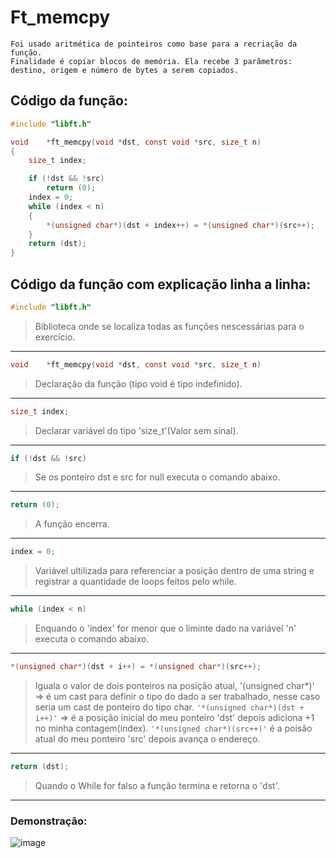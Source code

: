 # Ft_memcpy   
```
Foi usado aritmética de pointeiros como base para a recriação da função.
Finalidade é copiar blocos de memória. Ela recebe 3 parâmetros: destino, origem e número de bytes a serem copiados.
```
    
## Código da função:
```c
#include "libft.h"

void	*ft_memcpy(void *dst, const void *src, size_t n)
{
	size_t index;

	if (!dst && !src)
		return (0);
	index = 0;
	while (index < n)
	{
		*(unsigned char*)(dst + index++) = *(unsigned char*)(src++);
	}
	return (dst);
}
```
## Código da função com explicação linha a linha:

```c
#include "libft.h"
``` 
>Biblioteca onde se localiza todas as funções nescessárias para o exercício.
---
```c
void	*ft_memcpy(void *dst, const void *src, size_t n)
``` 
>Declaração da função (tipo void é tipo indefinido).
---
```c
size_t index; 
```
>Declarar variável do tipo 'size_t'(Valor sem sinal).
---
```c
if (!dst && !src)
```
>Se os ponteiro dst e src for null executa o comando abaixo.
---
```c
return (0);
```
>A função encerra.
---
```c
index = 0;
```
>Variável ultilizada para referenciar a posição dentro de uma string e registrar a quantidade de loops feitos pelo while.
---
```c
while (index < n)
```
 >Enquando o 'index' for menor que o liminte dado na variável 'n' executa o comando abaixo.
 ---
```c
*(unsigned char*)(dst + i++) = *(unsigned char*)(src++);
```
 >Iguala o valor de dois ponteiros na posição atual, '(unsigned char*)' => é um cast para definir o tipo do dado a ser trabalhado, nesse caso seria um cast de ponteiro do tipo char. `'*(unsigned char*)(dst + i++)'` => é a posição inicial do meu ponteiro 'dst' depois adiciona +1 no minha contagem(index). `'*(unsigned char*)(src++)'` é a poisão atual do meu ponteiro 'src' depois avança o endereço.

---
```c
return (dst); 
```
>Quando o While for falso a função termina e retorna o 'dst'.
---


### Demonstração:

![image](https://github.com/Alef-Matos/42_lisboa/blob/master/libft_comment/Ft_strchr/)
